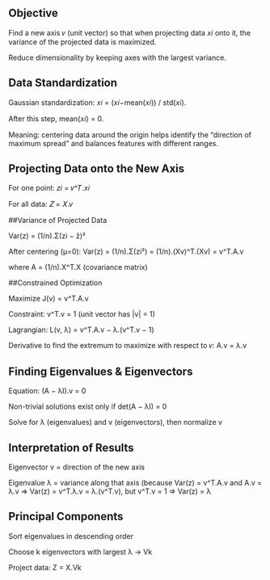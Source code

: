 
## Objective

Find a new axis 𝑣 (unit vector) so that when projecting data 𝑥𝑖 onto it, the variance of the projected data is maximized.

Reduce dimensionality by keeping axes with the largest variance.

## Data Standardization

Gaussian standardization: 𝑥𝑖 = (𝑥𝑖−mean(𝑥𝑖)) / std(𝑥𝑖).

After this step, mean(𝑥𝑖) = 0.

Meaning: centering data around the origin helps identify the “direction of maximum spread” and balances features with different ranges.

## Projecting Data onto the New Axis

For one point: 𝑧𝑖 = 𝑣^𝑇.𝑥𝑖

For all data: 𝑍 = 𝑋.𝑣

##Variance of Projected Data

Var(z) = (1/n).Σ(zi − z̄)²

After centering (μ=0): Var(z) = (1/n).Σ(zi²) = (1/n).(Xv)^T.(Xv) = v^T.A.v

where A = (1/n).X^T.X (covariance matrix)

##Constrained Optimization

Maximize J(v) = v^T.A.v

Constraint: v^T.v = 1 (unit vector has |v| = 1)

Lagrangian: L(v, λ) = v^T.A.v − λ.(v^T.v − 1)

Derivative to find the extremum to maximize with respect to 𝑣: A.v = λ.v

## Finding Eigenvalues & Eigenvectors

Equation: (A − λI).v = 0

Non-trivial solutions exist only if det(A − λI) = 0

Solve for λ (eigenvalues) and v (eigenvectors), then normalize v

## Interpretation of Results

Eigenvector v = direction of the new axis

Eigenvalue λ = variance along that axis (because Var(z) = v^T.A.v and A.v = λ.v => Var(z) = v^T.λ.v = λ.(v^T.v), but v^T.v = 1 => Var(z) = λ

## Principal Components

Sort eigenvalues in descending order

Choose k eigenvectors with largest λ → Vk

Project data: Z = X.Vk
